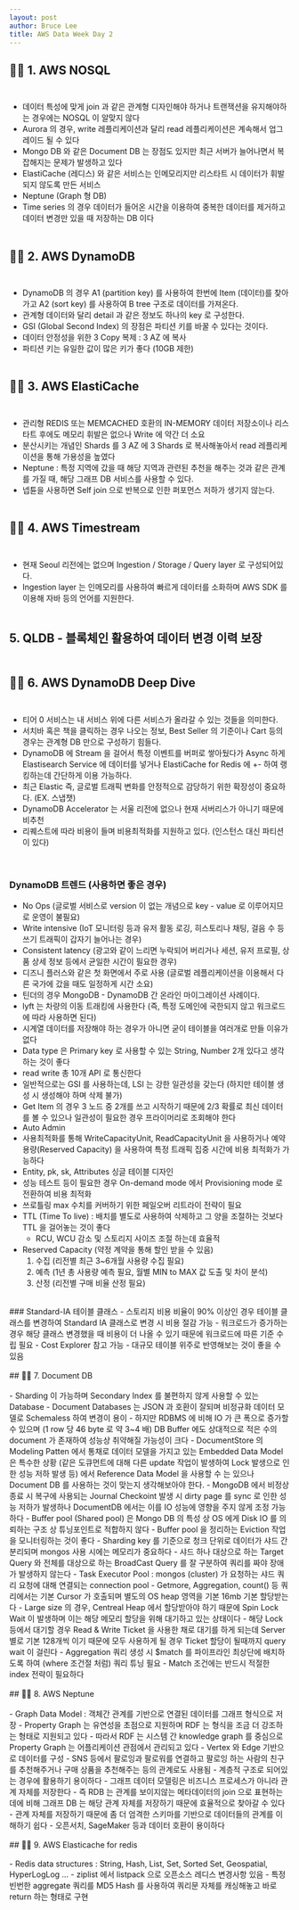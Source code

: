 ```yaml
---
layout: post
author: Bruce Lee
title: AWS Data Week Day 2
---
```


## 👨‍🎓 1. AWS NOSQL<br/><br/>
- 데이터 특성에 맞게 join 과 같은 관계형 디자인해야 하거나 트랜잭션을 유지해야하는 경우에는 NOSQL 이 알맞지 않다
- Aurora 의 경우, write 레플리케이션과 달리 read 레플리케이션은 계속해서 업그레이드 될 수 있다
- Mongo DB 와 같은 Document DB 는 장점도 있지만 최근 서버가 늘어나면서 복잡해지는 문제가 발생하고 있다
- ElastiCache (레디스) 와 같은 서비스는 인메모리지만 리스타트 시 데이터가 휘발되지 않도록 만든 서비스
- Neptune (Graph 형 DB)
- Time series 의 경우 데이터가 들어온 시간을 이용하여 중복한 데이터를 제거하고 데이터 변경만 있을 때 저장하는 DB 이다
  <br/><br/>
## 👨‍🎓 2. AWS DynamoDB<br/><br/>
- DynamoDB 의 경우 A1 (partition key) 를 사용하여 한번에 Item (데이터)를 찾아가고 A2 (sort key) 를 사용하여 B tree 구조로 데이터를 가져온다.
- 관계형 데이터와 달리 detail 과 같은 정보도 하나의 key 로 구성한다.
- GSI (Global Second Index) 의 장점은 파티션 키를 바꿀 수 있다는 것이다.
- 데이터 안정성을 위한 3 Copy 복제 : 3 AZ 에 복사
- 파티션 키는 유일한 값이 많은 키가 좋다 (10GB 제한)
  <br/><br/>
## 👨‍🎓 3. AWS ElastiCache<br/><br/>
- 관리형 REDIS 또는 MEMCACHED 호환의 IN-MEMORY 데이터 저장소이나 리스타트 후에도 메모리 휘발은 없으나 Write 에 약간 더 소요
- 분산시키는 개념인 Shards 를 3 AZ 에 3 Shards 로 복사해놓아서 read 레플리케이션을 통해 가용성을 높였다
- Neptune : 특정 지역에 갔을 때 해당 지역과 관련된 추천을 해주는 것과 같은 관계를 가질 때, 해당 그래프 DB 서비스를 사용할 수 있다.
- 넵튠을 사용하면 Self join 으로 반복으로 인한 퍼포먼스 저하가 생기지 않는다.
  <br/><br/>
## 👨‍🎓 4. AWS Timestream<br/><br/>
- 현재 Seoul 리전에는 없으며 Ingestion / Storage / Query layer 로 구성되어있다.
- Ingestion layer 는 인메모리를 사용하여 빠르게 데이터를 소화하며 AWS SDK 를 이용해 자바 등의 언어를 지원한다.
  <br/><br/>

## 5. QLDB - 블록체인 활용하여 데이터 변경 이력 보장<br/><br/>

## 👨‍🎓 6. AWS DynamoDB Deep Dive<br/><br/>
- 티어 0 서비스는 내 서비스 위에 다른 서비스가 올라갈 수 있는 것들을 의미한다.
- 서치바 혹은 책을 클릭하는 경우 나오는 정보, Best Seller 의 기준이나 Cart 등의 경우는 관계형 DB 만으로 구성하기 힘들다.
- DynamoDB 에 Stream 을 걸어서 특정 이벤트를 버퍼로 쌓아뒀다가 Async 하게 Elastisearch Service 에 데이터를 넣거나 ElastiCache for Redis 에 +- 하여 랭킹하는데 간단하게 이용 가능하다.
- 최근 Elastic 즉, 글로벌 트래픽 변화를 안정적으로 감당하기 위한 확장성이 중요하다. (EX. 스냅챗)
- DynamoDB Accelerator 는 서울 리전에 없으나 현재 서버리스가 아니기 때문에 비추천
- 리퀘스트에 따라 비용이 들며 비용최적화를 지원하고 있다. (인스턴스 대신 파티션이 있다)
<br/>

### DynamoDB 트렌드 (사용하면 좋은 경우)
- No Ops (글로벌 서비스로 version 이 없는 개념으로 key - value 로 이루어지므로 운영이 불필요)
- Write intensive (IoT 모니터링 등과 유저 활동 로깅, 히스토리나 채팅, 걸음 수 등 쓰기 트래픽이 갑자기 늘어나는 경우)
- Consistent latency (광고와 같이 느리면 누락되어 버리거나 세션, 유저 프로필, 상품 상세 정보 등에서 균일한 시간이 필요한 경우)
- 디즈니 플러스와 같은 첫 화면에서 주로 사용 (글로벌 레플리케이션을 이용해서 다른 국가에 갔을 때도 일정하게 시간 소요)
- 틴더의 경우 MongoDB - DynamoDB 간 온라인 마이그레이션 사례이다.
- lyft 는 차량의 이동 트래킹에 사용한다 (즉, 특정 도메인에 국한되지 않고 워크로드에 따라 사용하면 된다)
- 시계열 데이터를 저장해야 하는 경우가 아니면 굳이 테이블을 여러개로 만들 이유가 없다
- Data type 은 Primary key 로 사용할 수 있는 String, Number 2개 있다고 생각하는 것이 좋다
- read write 총 10개 API 로 통신한다
- 일반적으로는 GSI 를 사용하는데, LSI 는 강한 일관성을 갖는다 (하지만 테이블 생성 시 생성해야 하며 삭제 불가)
- Get Item 의 경우 3 노드 중 2개를 쓰고 시작하기 때문에 2/3 확률로 최신 데이터를 볼 수 있으나 일관성이 필요한 경우 프라이머리로 조회해야 한다
- Auto Admin
- 사용최적화를 통해 WriteCapacityUnit, ReadCapacityUnit 을 사용하거나 예약 용량(Reserved Capacity) 을 사용하여 특정 트래픽 집중 시간에 비용 최적화가 가능하다
- Entity, pk, sk, Attributes 싱글 테이블 디자인
- 성능 테스트 등이 필요한 경우 On-demand mode 에서 Provisioning mode 로 전환하여 비용 최적화
- 쓰로틀링 max 수치를 커버하기 위한 페일오버 리트라이 전략이 필요
- TTL (Time To live) : 배치를 별도로 사용하여 삭제하고 그 양을 조절하는 것보다 TTL 을 걸어놓는 것이 좋다
  - RCU, WCU 감소 및 스토리지 사이즈 조절 하는데 효율적
- Reserved Capacity (약정 계약을 통해 할인 받을 수 있음)
  1) 수집 (리전별 최근 3~6개월 사용량 수집 필요)
  2) 예측 (1년 총 사용량 예측 필요, 월별 MIN to MAX 값 도출 및 차이 분석)
  3) 산정 (리전별 구매 비율 산정 필요)
<br/>
### Standard-IA 테이블 클래스
- 스토리지 비용 비율이 90% 이상인 경우 테이블 클래스를 변경하여 Standard IA 클래스로 변경 시 비용 절감 가능
- 워크로드가 증가하는 경우 해당 클래스 변경했을 때 비용이 더 나올 수 있기 때문에 워크로드에 따른 기준 수립 필요
- Cost Explorer 참고 가능
- 대규모 테이블 위주로 반영해보는 것이 좋을 수 있음
  <br/><br/>
## 👨‍🎓 7. Document DB<br/><br/>
- Sharding 이 가능하며 Secondary Index 를 불편하지 않게 사용할 수 있는 Database
- Document Databases 는 JSON 과 호환이 잘되며 비정규화 데이터 모델로 Schemaless 하여 변경이 용이
- 하지만 RDBMS 에 비해 IO 가 큰 폭으로 증가할 수 있으며 (1 row 당 46 byte 로 약 3~4 배) DB Buffer 에도 상대적으로 적은 수의 document 가 존재하여 성능상 취약해질 가능성이 크다
- DocumentStore 의 Modeling Patten 에서 통채로 데이터 모델을 가지고 있는 Embedded Data Model 은 특수한 상황 (같은 도큐먼트에 대해 다른 update 작업이 발생하여 Lock 발생으로 인한 성능 저하 발생 등) 에서 Reference Data Model 을 사용할 수 는 있으나 Document DB 를 사용하는 것이 맞는지 생각해보아야 한다.
- MongoDB 에서 비정상 종료 시 복구에 사용되는 Journal Checkoint 발생 시 dirty page 를 sync 로 인한 성능 저하가 발생하나 DocumentDB 에서는 이를 IO 성능에 영향을 주지 않게 조정 가능하다
- Buffer pool (Shared pool) 은 Mongo DB 의 특성 상 OS 에게 Disk IO 를 의뢰하는 구조 상 튜닝포인트로 적합하지 않다
- Buffer pool 을 정리하는 Eviction 작업을 모니터링하는 것이 좋다
- Sharding key 를 기준으로 청크 단위로 데이터가 샤드 간 분리되며 mongos 사용 시에는 메모리가 중요하다
- 샤드 하나 대상으로 하는 Target Query 와 전체를 대상으로 하는 BroadCast Query 를 잘 구분하여 쿼리를 짜야 장애가 발생하지 않는다
- Task Executor Pool : mongos (cluster) 가 요청하는 샤드 쿼리 요청에 대해 연결되는 connection pool
- Getmore, Aggregation, count() 등 쿼리에서는 기본 Cursor 가 호출되며 별도의 OS heap 영역을 기본 16mb 기본 할당받는다
- Large size 의 경우, Centreal Heap 에서 할당받아야 하기 때문에 Spin Lock Wait 이 발생하며 이는 해당 메모리 할당을 위해 대기하고 있는 상태이다
- 해당 Lock 등에서 대기할 경우 Read & Write Ticket 을 사용한 채로 대기를 하게 되는데 Server 별로 기본 128개씩 이기 때문에 모두 사용하게 될 경우 Ticket 할당이 될때까지 query wait 이 걸린다
- Aggregation 쿼리 생성 시 $match 를 파이프라인 최상단에 배치하도록 하여 (where 조건절 처럼) 쿼리 튜닝 필요
- Match 조건에는 반드시 적절한 index 전략이 필요하다
  <br/><br/>
## 👨‍🎓 8. AWS Neptune<br/><br/>
- Graph Data Model : 객체간 관계를 기반으로 연결된 데이터를 그래프 형식으로 저장
- Property Graph 는 유연성을 초점으로 지원하며 RDF 는 형식을 조금 더 강조하는 형태로 지원되고 있다
- 따라서 RDF 는 시스템 간 knowledge graph 를 중심으로 Property Graph 는 어플리케이션 관점에서 관리되고 있다
- Vertex 와 Edge 기반으로 데이터를 구성
- SNS 등에서 팔로잉과 팔로워를 연결하고 팔로잉 하는 사람의 친구를 추천해주거나 구매 상품을 추천해주는 등의 관계로도 사용됨
- 계층적 구조로 되어있는 경우에 활용하기 용이하다
- 그래프 데이터 모델링은 비즈니스 프로세스가 아니라 관계 자체를 저장한다
  - 즉 RDB 는 관계를 보이지않는 메타데이터의 join 으로 표현하는데에 비해 그래프 DB 는 해당 관계 자체를 저장하기 때문에 효율적으로 찾아갈 수 있다
  - 관계 자체를 저장하기 때문에 좀 더 엄격한 스키마를 기반으로 데이터들의 관계를 이해하기 쉽다
- 오픈서치, SageMaker 등과 데이터 호환이 용이하다
  <br/><br/>
## 👨‍🎓 9. AWS Elasticache for redis<br/><br/>
- Redis data structures : String, Hash, List, Set, Sorted Set, Geospatial, HyperLogLog ...
- ziplist 에서 listpack 으로 오픈소스 레디스 변경사항 있음
- 특정 빈번한 aggregate 쿼리를 MD5 Hash 를 사용하여 쿼리문 자체를 캐싱해놓고 바로 return 하는 형태로 구현
